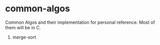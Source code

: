 # common-algos
Common Algos and their implementation for personal reference. Most of them will be in C.
1. merge-sort
